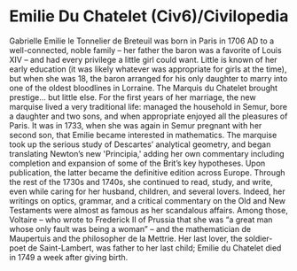 # Emilie Du Chatelet (Civ6)/Civilopedia

Gabrielle Emilie le Tonnelier de Breteuil was born in Paris in 1706 AD to a well-connected, noble family – her father the baron was a favorite of Louis XIV – and had every privilege a little girl could want. Little is known of her early education (it was likely whatever was appropriate for girls at the time), but when she was 18, the baron arranged for his only daughter to marry into one of the oldest bloodlines in Lorraine. The Marquis du Chatelet brought prestige… but little else. For the first years of her marriage, the new marquise lived a very traditional life: managed the household in Semur, bore a daughter and two sons, and when appropriate enjoyed all the pleasures of Paris.
It was in 1733, when she was again in Semur pregnant with her second son, that Emilie became interested in mathematics. The marquise took up the serious study of Descartes’ analytical geometry, and began translating Newton’s new 'Principia,' adding her own commentary including completion and expansion of some of the Brit’s key hypotheses. Upon publication, the latter became the definitive edition across Europe.
Through the rest of the 1730s and 1740s, she continued to read, study, and write, even while caring for her husband, children, and several lovers. Indeed, her writings on optics, grammar, and a critical commentary on the Old and New Testaments were almost as famous as her scandalous affairs. Among those, Voltaire – who wrote to Frederick II of Prussia that she was “a great man whose only fault was being a woman” – and the mathematician de Maupertuis and the philosopher de la Mettrie. Her last lover, the soldier-poet de Saint-Lambert, was father to her last child; Emilie du Chatelet died in 1749 a week after giving birth.